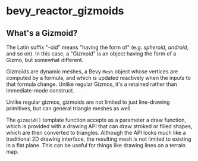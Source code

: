 # bevy_reactor_gizmoids

## What's a Gizmoid?

The Latin suffix "-oid" means "having the form of" (e.g. _spheroid_, _android_, and so on). In
this case, a "Gizmoid" is an object having the form of a Gizmo, but somewhat different.

Gizmoids are dynamic meshes, a Bevy `Mesh` object whose vertices are computed by a formula, and
which is updated reactively when the inputs to that formula change. Unlike regular Gizmos, it's
a retained rather than immediate-mode construct.

Unlike regular gizmos, gizmoids are not limited to just line-drawing primitives, but can general
triangle meshes as well.

The `gizmoid()` template function accepts as a parameter a draw function, which is provided with
a drawing API that can draw stroked or filled shapes, which are then converted to triangles.
Although the API looks much like a traditional 2D drawing interface, the resulting mesh is not
limited to existing in a flat plane. This can be useful for things like drawing lines on a terrain
map.
